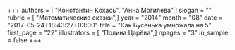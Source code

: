 +++
authors = [ "Константин Кохась", "Анна Могилева",]
slogan = ""
rubric = [ "Математические сказки",]
year = "2014"
month = "08"
date = "2017-05-24T18:43:27+03:00"
title = "Как Бусенька умножала на 5"
first_page = "22"
illustrators = [ "Полина Царёва",]
npages = "3"
in_sample = false
+++
